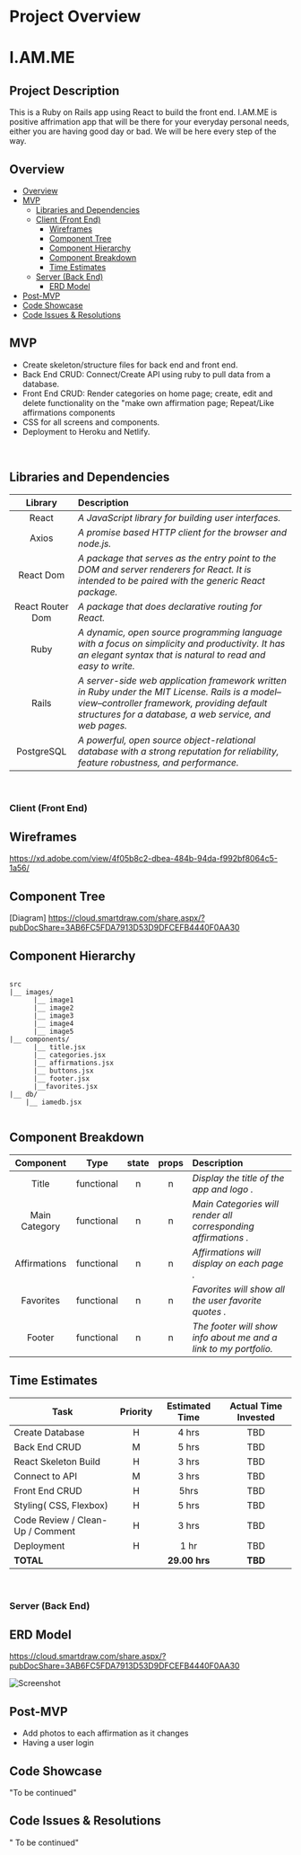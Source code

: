  
# Project Overview

# I.AM.ME

## Project Description
This is a Ruby on Rails app using React to build the front end.
I.AM.ME is positive affrimation app that will be there for your everyday personal needs, either you are having good day or bad. We will be here every step of the way. 
<br>

## Overview

- [Overview](#overview)
- [MVP](#mvp)
  - [Libraries and Dependencies](#libraries-and-dependencies)
  - [Client (Front End)](#client-front-end)
    - [Wireframes](#wireframes)
    - [Component Tree](#component-tree)
    - [Component Hierarchy](#component-hierarchy)
    - [Component Breakdown](#component-breakdown)
    - [Time Estimates](#time-estimates)
  - [Server (Back End)](#server-back-end)
    - [ERD Model](#erd-model)
- [Post-MVP](#post-mvp)
- [Code Showcase](#code-showcase)
- [Code Issues & Resolutions](#code-issues--resolutions)


## MVP

- Create skeleton/structure files for back end and front end.
- Back End CRUD: Connect/Create API using ruby to pull data from a database.
- Front End CRUD: Render categories on home page; create, edit and delete functionality on the "make own affirmation page; Repeat/Like affirmations components
- CSS for all screens and components.
- Deployment to Heroku and Netlify.
<br>

## Libraries and Dependencies


|     Library      | Description                                |
| :--------------: | :----------------------------------------- |
|      React       | _A JavaScript library for building user interfaces._ |
|   Axios   | _A promise based HTTP client for the browser and node.js._ |
| React Dom | _A package that serves as the entry point to the DOM and server renderers for React. It is intended to be paired with the generic React package._ |
|   React Router Dom   | _A package that does declarative routing for React._ |
|    Ruby   | _A dynamic, open source programming language with a focus on simplicity and productivity. It has an elegant syntax that is natural to read and easy to write._ |
|    Rails   | _A server-side web application framework written in Ruby under the MIT License. Rails is a model–view–controller framework, providing default structures for a database, a web service, and web pages._ |
|   PostgreSQL   | _A powerful, open source object-relational database with a strong reputation for reliability, feature robustness, and performance._ |

<br>

### Client (Front End)

## Wireframes
https://xd.adobe.com/view/4f05b8c2-dbea-484b-94da-f992bf8064c5-1a56/


## Component Tree
[Diagram]
https://cloud.smartdraw.com/share.aspx/?pubDocShare=3AB6FC5FDA7913D53D9DFCEFB4440F0AA30


## Component Hierarchy

``` structure

src
|__ images/
      |__ image1
      |__ image2
      |__ image3
      |__ image4
      |__ image5
|__ components/
      |__ title.jsx
      |__ categories.jsx
      |__ affirmations.jsx
      |__ buttons.jsx
      |__ footer.jsx
      |__favorites.jsx
|__ db/
    |__ iamedb.jsx


```

## Component Breakdown

|  Component   |    Type    | state | props | Description                                                      |
| :----------: | :--------: | :---: | :---: | :--------------------------------------------------------------- |
|    Title    | functional |   n   |   n   | _Display the title of the app and logo ._               |
|  Main Category  | functional |   n   |   n   | _Main Categories will render all corresponding affirmations  ._       |
|   Affirmations    |   functional    |   n   |   n   | _Affirmations will display on each page ._      |
| Favorites | functional |   n   |   n   | _Favorites will show all the user favorite quotes ._                 |
|    Footer    | functional |   n   |   n   | _The footer will show info about me and a link to my portfolio._ |


## Time Estimates


| Task                | Priority | Estimated Time | Actual Time Invested | 
| ------------------- | :------: | :------------: | :-----------: | 
| Create Database    |    H     |     4 hrs      |     TBD     |   
| Back End CRUD|    M     |     5 hrs      |     TBD     |    
| React Skeleton Build |    H     |     3 hrs      |     TBD     |    
| Connect to API |    M     |     3 hrs      |     TBD     |     
| Front End CRUD |    H     |     5hrs      |    TBD   |     
| Styling( CSS, Flexbox) |    H     |     5 hrs      |    TBD     |  
| Code Review / Clean-Up / Comment | H | 3 hrs | TBD| TBD |
| Deployment  | H | 1 hr | TBD| TBD |
| **TOTAL**               |          |     **29.00 hrs**     |     **TBD**     |     


<br>

### Server (Back End)


## ERD Model

https://cloud.smartdraw.com/share.aspx/?pubDocShare=3AB6FC5FDA7913D53D9DFCEFB4440F0AA30

![Screenshot](https://i.ibb.co/0qvJRks/Capture2.png)

## Post-MVP

- Add photos to each affirmation as it changes 
- Having a user login 


## Code Showcase

"To be continued"

## Code Issues & Resolutions
 
 " To be continued"

